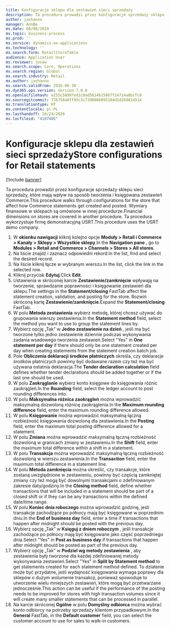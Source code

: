 ```yaml
---
title: Konfiguracje sklepu dla zestawień sieci sprzedaży
description: Ta procedura prowadzi przez konfiguracje sprzedaży sklepu sieci sprzedaży, które mają wpływ na sposób tworzenia i księgowana zestawień Commerce.
author: jashanno
manager: AnnBe
ms.date: 08/08/2019
ms.topic: business-process
ms.prod: ''
ms.service: dynamics-ax-applications
ms.technology: ''
ms.search.form: RetailStoreTable
audience: Application User
ms.reviewer: josaw
ms.search.scope: Core, Operations
ms.search.region: Global
ms.search.industry: Retail
ms.author: jashanno
ms.search.validFrom: 2016-06-30
ms.dyn365.ops.version: Version 7.0.0
ms.openlocfilehash: e255c58997ed1c0ad5614b15867f14714a8bcfc8
ms.sourcegitcommit: 776758a0ff95c3c7398986095104d1d2b9814514
ms.translationtype: HT
ms.contentlocale: pl-PL
ms.lasthandoff: 10/24/2020
ms.locfileid: "4107405"
---
```

# <a name="store-configurations-for-retail-statements"></a><span data-ttu-id="08462-103">Konfiguracje sklepu dla zestawień sieci sprzedaży</span><span class="sxs-lookup"><span data-stu-id="08462-103">Store configurations for Retail statements</span></span>

[!include [banner](../includes/banner.md)]

<span data-ttu-id="08462-104">Ta procedura prowadzi przez konfiguracje sprzedaży sklepu sieci sprzedaży, które mają wpływ na sposób tworzenia i księgowana zestawień Commerce.</span><span class="sxs-lookup"><span data-stu-id="08462-104">This procedure walks through configurations for the store that affect how Commerce statements get created and posted.</span></span> <span data-ttu-id="08462-105">Wymiary finansowe w sklepach są omówione w innej procedurze.</span><span class="sxs-lookup"><span data-stu-id="08462-105">Financial dimensions on stores are covered in another procedure.</span></span> <span data-ttu-id="08462-106">Ta procedura wykorzystuje firmę demonstracyjną USRT.</span><span class="sxs-lookup"><span data-stu-id="08462-106">This procedure uses the USRT demo company.</span></span>

1. <span data-ttu-id="08462-107">W **okienku nawigacji** kliknij kolejno opcje **Moduły > Retail i Commerce > Kanały > Sklepy > Wszystkie sklepy**.</span><span class="sxs-lookup"><span data-stu-id="08462-107">In the **Navigation pane** , go to **Modules > Retail and Commerce > Channels > Stores > All stores**.</span></span>
2. <span data-ttu-id="08462-108">Na liście znajdź i zaznacz odpowiedni rekord.</span><span class="sxs-lookup"><span data-stu-id="08462-108">In the list, find and select the desired record.</span></span>
3. <span data-ttu-id="08462-109">Na liście kliknij łącze w wybranym wierszu.</span><span class="sxs-lookup"><span data-stu-id="08462-109">In the list, click the link in the selected row.</span></span>
4. <span data-ttu-id="08462-110">Kliknij przycisk **Edytuj**.</span><span class="sxs-lookup"><span data-stu-id="08462-110">Click **Edit**.</span></span>
5. <span data-ttu-id="08462-111">Ustawienia w skróconej karcie **Zestawienie/zamknięcie** wpływają na tworzenie, sprawdzanie poprawności i księgowanie zestawień dla sklepu.</span><span class="sxs-lookup"><span data-stu-id="08462-111">The settings in the **Statement/closing** FastTab affect the statement creation, validation, and posting for the store.</span></span> <span data-ttu-id="08462-112">Rozwiń skróconą kartę **Zestawienie/zamknięcie**.</span><span class="sxs-lookup"><span data-stu-id="08462-112">Expand the **Statement/closing** FastTab.</span></span>  
6. <span data-ttu-id="08462-113">W polu **Metoda zestawienia** wybierz metodę, której chcesz używać do grupowania wierszy zestawienia.</span><span class="sxs-lookup"><span data-stu-id="08462-113">In the **Statement method** field, select the method you want to use to group the statement lines by.</span></span>  
7. <span data-ttu-id="08462-114">Wybierz opcję „Tak” w **Jedno zestawienie na dzień** , jeśli ma być tworzone tylko jedno zestawienie dziennie podczas wykonywania zadania wsadowego tworzenia zestawień.</span><span class="sxs-lookup"><span data-stu-id="08462-114">Select "Yes" in **One statement per day** if there should only be one statement created per day when creating statements from the statement creation batch job.</span></span>  
8. <span data-ttu-id="08462-115">Pole **Obliczenia deklaracji środków płatniczych** określa, czy deklaracje środków płatniczych powinny być dodawane razem czy też ma być używana ostatnia deklaracja.</span><span class="sxs-lookup"><span data-stu-id="08462-115">The **Tender declaration calculation** field defines whether tender declarations should be added together or if the last one should be used.</span></span>  
9. <span data-ttu-id="08462-116">W polu **Zaokrąglanie** wybierz konto księgowe do księgowania różnic zaokrągleń.</span><span class="sxs-lookup"><span data-stu-id="08462-116">In the **Rounding** field, select the ledger account to post rounding differences into.</span></span>  
10. <span data-ttu-id="08462-117">W polu **Maksymalna różnica zaokrągleń** można wprowadzić maksymalną dozwoloną różnicę zaokrąglenia.</span><span class="sxs-lookup"><span data-stu-id="08462-117">In the **Maximum rounding difference** field, enter the maximum rounding difference allowed.</span></span>
11. <span data-ttu-id="08462-118">W polu **Księgowanie** można wprowadzić maksymalną łączną rozbieżność księgowania dozwoloną dla zestawienia.</span><span class="sxs-lookup"><span data-stu-id="08462-118">In the **Posting** field, enter the maximum total posting difference allowed for a statement.</span></span>
12. <span data-ttu-id="08462-119">W polu **Zmiana** można wprowadzić maksymalną łączną rozbieżność dozwoloną w granicach zmiany w zestawieniu.</span><span class="sxs-lookup"><span data-stu-id="08462-119">In the **Shift** field, enter the maximum total difference within a shift in a statement.</span></span>  
13. <span data-ttu-id="08462-120">W polu **Transakcja** można wprowadzić maksymalną łączną rozbieżność dozwoloną w wierszu zestawienia.</span><span class="sxs-lookup"><span data-stu-id="08462-120">In the **Transaction** field, enter the maximum total difference in a statement line.</span></span>  
14. <span data-ttu-id="08462-121">W polu **Metoda zamknięcia** można określić, czy transakcje, które zostaną uwzględnione w zestawieniu, powinny być częścią zamkniętej zmiany czy też mogą być dowolnymi transakcjami o zdefiniowanym zakresie daty/godziny.</span><span class="sxs-lookup"><span data-stu-id="08462-121">In the **Closing method** field, define whether transactions that will be included in a statement should be part of a closed shift or if they can be any transactions within the defined date/time range.</span></span>  
15. <span data-ttu-id="08462-122">W polu **Koniec dnia roboczego** można wprowadzić godzinę, jeśli transakcje zachodzące po północy mają być księgowane w poprzednim dniu.</span><span class="sxs-lookup"><span data-stu-id="08462-122">In the **End of business day** field, enter a time if transactions that happen after midnight should be posted with the previous day.</span></span>  
16. <span data-ttu-id="08462-123">Wybierz opcję „Tak” w **Księguj z dniem roboczym** , jeśli transakcje zachodzące po północy mają być księgowane jako część poprzedniego dnia.</span><span class="sxs-lookup"><span data-stu-id="08462-123">Select "Yes" in **Post as business day** if transactions that happen after midnight should be posted as part of the previous day.</span></span>  
17. <span data-ttu-id="08462-124">Wybierz opcję „Tak” w **Podziel wg metody zestawienia** , aby zestawienia były tworzone dla każdej zdefiniowanej metody wykonywania zestawień.</span><span class="sxs-lookup"><span data-stu-id="08462-124">Select "Yes" in **Split by Statement method** to get statements created for each statement method defined.</span></span> <span data-ttu-id="08462-125">To działanie może być przydatne, jeśli wydajność księgowania wymaga poprawy dla sklepów o dużym wolumenie transakcji, ponieważ spowoduje to utworzenie wielu mniejszych zestawień, które mogą być przetwarzane jednocześnie.</span><span class="sxs-lookup"><span data-stu-id="08462-125">This action can be useful if the performance of the posting needs to be improved for stores with high transaction volumes since it will create many smaller statements that can be processed in parallel.</span></span>  
18. <span data-ttu-id="08462-126">Na karcie skróconej **Ogólne** w polu **Domyślny odbiorca** można wybrać konto odbiorcy na potrzeby sprzedaży klientom przypadkowym.</span><span class="sxs-lookup"><span data-stu-id="08462-126">In the **General** FastTab, in the **Default customer** field, you can select the customer account to use for sales to walk-in customers.</span></span>  

